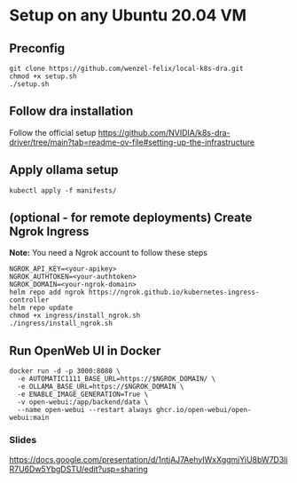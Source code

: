 # Setup on any Ubuntu 20.04 VM
## Preconfig
```
git clone https://github.com/wenzel-felix/local-k8s-dra.git
chmod +x setup.sh
./setup.sh
```
## Follow dra installation 
Follow the official setup https://github.com/NVIDIA/k8s-dra-driver/tree/main?tab=readme-ov-file#setting-up-the-infrastructure

## Apply ollama setup
```
kubectl apply -f manifests/
```

## (optional - for remote deployments) Create Ngrok Ingress
**Note:** You need a Ngrok account to follow these steps
```
NGROK_API_KEY=<your-apikey>
NGROK_AUTHTOKEN=<your-authtoken>
NGROK_DOMAIN=<your-ngrok-domain>
helm repo add ngrok https://ngrok.github.io/kubernetes-ingress-controller
helm repo update
chmod +x ingress/install_ngrok.sh
./ingress/install_ngrok.sh
```

## Run OpenWeb UI in Docker
```
docker run -d -p 3000:8080 \
  -e AUTOMATIC1111_BASE_URL=https://$NGROK_DOMAIN/ \
  -e OLLAMA_BASE_URL=https://$NGROK_DOMAIN \
  -e ENABLE_IMAGE_GENERATION=True \
  -v open-webui:/app/backend/data \
  --name open-webui --restart always ghcr.io/open-webui/open-webui:main 
```


### Slides
https://docs.google.com/presentation/d/1ntjAJ7AehyIWxXggmjYiU8bW7D3liR7U6Dw5YbgDSTU/edit?usp=sharing
